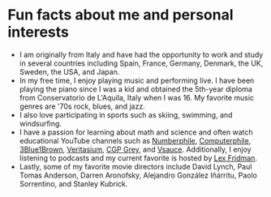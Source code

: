 # Fun facts about me and personal interests

- I am originally from Italy and have had the opportunity to work and study in several countries including Spain, France, Germany, Denmark, the UK, Sweden, the USA, and Japan.
- In my free time, I enjoy playing music and performing live. I have been playing the piano since I was a kid and obtained the 5th-year diploma from Conservatorio de L'Aquila, Italy when I was 16. My favorite music genres are '70s rock, blues, and jazz.
- I also love participating in sports such as skiing, swimming, and windsurfing.
- I have a passion for learning about math and science and often watch educational YouTube channels such as [Numberphile](https://www.youtube.com/c/numberphile), [Computerphile](https://www.youtube.com/user/Computerphile), [3Blue1Brown](https://www.youtube.com/c/3blue1brown), [Veritasium](https://www.youtube.com/c/veritasium), [CGP Grey](https://www.youtube.com/greymatter), and [Vsauce](https://www.youtube.com/c/vsauce1). Additionally, I enjoy listening to podcasts and my current favorite is hosted by [Lex Fridman](https://lexfridman.com/podcast/).
- Lastly, some of my favorite movie directors include David Lynch, Paul Tomas Anderson, Darren Aronofsky, Alejandro González Iñárritu, Paolo Sorrentino, and Stanley Kubrick.
